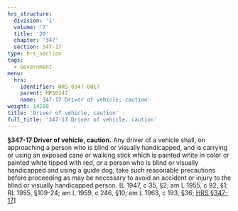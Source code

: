 ```yaml
---
hrs_structure:
  division: '1'
  volume: '7'
  title: '20'
  chapter: '347'
  section: 347-17
type: hrs_section
tags:
  - Government
menu:
  hrs:
    identifier: HRS_0347-0017
    parent: HRS0347
    name: '347-17 Driver of vehicle, caution'
weight: 14100
title: 'Driver of vehicle, caution'
full_title: '347-17 Driver of vehicle, caution'
---
```

**§347-17 Driver of vehicle, caution.** Any driver of a vehicle shall, on approaching a person who is blind or visually handicapped, and is carrying or using an exposed cane or walking stick which is painted white in color or painted white tipped with red, or a person who is blind or visually handicapped and using a guide dog, take such reasonable precautions before proceeding as may be necessary to avoid an accident or injury to the blind or visually handicapped person. [L 1947, c 35, §2; am L 1955, c 92, §1; RL 1955, §109-24; am L 1959, c 246, §10; am L 1963, c 193, §36; [HRS §347-17](/title-20/chapter-347/section-347-17/)]